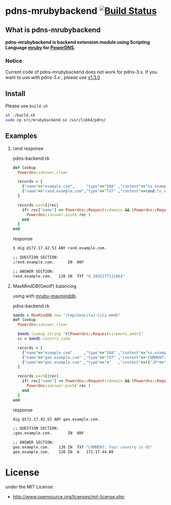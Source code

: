 # pdns-mrubybackend [![Build Status](https://travis-ci.org/rhykw/pdns-mrubybackend.svg?branch=master)](https://travis-ci.org/rhykw/pdns-mrubybackend)

## What is pdns-mrubybackend
__pdns-mrubybackend is backend extension module using Scripting Language [mruby](http://www.mruby.org/) for [PowerDNS](https://github.com/PowerDNS/pdns).__

### Notice
Current code of pdns-mrubybackend does not work for pdns-3.x.
If you want to use with pdns-3.x , please use [v1.3.0](https://github.com/rhykw/pdns-mrubybackend/releases/tag/v1.3.0)


## Install

Please use `build.sh`

```sh
sh ./build.sh
sudo cp src/mrubybackend.so /usr/lib64/pdns/
```

## Examples

1. rand response

    pdns-backend.rb
    ```ruby
    def lookup
      Powerdns::answer.clear

      records = [
        {"name"=>"example.com",     "type"=>"SOA" ,"content"=>"ns.example.com. hostmaster.example.com. 1 1800 900 604800 3600",},
        {"name"=>"rand.example.com","type"=>"TXT" ,"content"=>rand.to_s,},
      ]

      records.each{|rec|
        if( rec["name"] == Powerdns::Request::domain && (Powerdns::Request::type == "ANY" || rec["type"] == Powerdns::Request::type) )
          Powerdns::answer.push( rec )
        end
      }
    end
    ```
    response
    ```sh
    $ dig @172.17.42.53 ANY rand.example.com.

    ;; QUESTION SECTION:
    ;rand.example.com.      IN  ANY

    ;; ANSWER SECTION:
    rand.example.com.   120 IN  TXT "0.2835277512864"
    ```

2. MaxMindDB(GeoIP) balancing

    using with [mruby-maxminddb](https://github.com/happysiro/mruby-maxminddb).

    pdns-backend.rb
    ```ruby
    $mmdb = MaxMindDB.new "/tmp/GeoLite2-City.mmdb"
    def lookup
      Powerdns::answer.clear
    
      $mmdb.lookup_string "#{Powerdns::Request::remote_addr}"
      cc = $mmdb.country_code
    
      records = [
        {"name"=>"example.com"     ,"type"=>"SOA" ,"content"=>"ns.example.com. hostmaster.example.com. 1 1800 900 604800 3600",},
        {"name"=>"geo.example.com" ,"type"=>"TXT" ,"content"=>"COMMENT: Your country is "+cc,},
        {"name"=>"geo.example.com" ,"type"=>"A"   ,"content"=>({"JP"=>"172.17.43.80","US"=>"172.17.44.80","TW"=>"172.17.45.80"}[cc]||"172.17.46.80")},
      ]
    
      records.each{|rec|
        if( rec["name"] == Powerdns::Request::domain && (Powerdns::Request::type == "ANY" || rec["type"] == Powerdns::Request::type) )
          Powerdns::answer.push( rec )
        end
      }
    end
    ```
    response
    ```sh
    dig @172.17.42.53 ANY geo.example.com.

    ;; QUESTION SECTION:
    ;geo.example.com.       IN  ANY

    ;; ANSWER SECTION:
    geo.example.com.    120 IN  TXT "COMMENT: Your country is US"
    geo.example.com.    120 IN  A   172.17.44.80
    ```

# License
under the MIT License:

* http://www.opensource.org/licenses/mit-license.php
